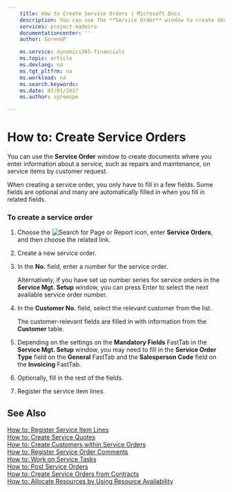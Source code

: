 ```yaml
---
    title: How to Create Service Orders | Microsoft Docs
    description: You can use the **Service Order** window to create documents where you enter information about a service, such as repairs and maintenance, on service items by customer request.
    services: project-madeira
    documentationcenter: ''
    author: SorenGP

    ms.service: dynamics365-financials
    ms.topic: article
    ms.devlang: na
    ms.tgt_pltfrm: na
    ms.workload: na
    ms.search.keywords:
    ms.date: 07/01/2017
    ms.author: sgroespe

---
```

# How to: Create Service Orders
You can use the **Service Order** window to create documents where you enter information about a service, such as repairs and maintenance, on service items by customer request.  
  
 When creating a service order, you only have to fill in a few fields. Some fields are optional and many are automatically filled in when you fill in related fields.  
  
### To create a service order  
  
1.  Choose the ![Search for Page or Report](media/ui-search/search_small.png "Search for Page or Report icon") icon, enter **Service Orders**, and then choose the related link.  
  
2.  Create a new service order.  
  
3.  In the **No.** field, enter a number for the service order.  
  
     Alternatively, if you have set up number series for service orders in the **Service Mgt. Setup** window, you can press Enter to select the next available service order number.  
  
4.  In the **Customer No.** field, select the relevant customer from the list.  
  
     The customer-relevant fields are filled in with information from the **Customer** table.  
  
5.  Depending on the settings on the **Mandatory Fields** FastTab in the **Service Mgt. Setup** window, you may need to fill in the **Service Order Type** field on the **General** FastTab and the **Salesperson Code** field on the **Invoicing** FastTab.  
  
6.  Optionally, fill in the rest of the fields.  
  
7.  Register the service item lines.  
  
## See Also  
 [How to: Register Service Item Lines](../how-to-register-service-item-lines.md)   
 [How to: Create Service Quotes](../how-to-create-service-quotes.md)   
 [How to: Create Customers within Service Orders](../how-to-create-customers-within-service-orders.md)   
 [How to: Register Service Order Comments](../how-to-register-service-order-comments.md)   
 [How to: Work on Service Tasks](../how-to-work-on-service-tasks.md)   
 [How to: Post Service Orders](../how-to-post-service-orders.md)   
 [How to: Create Service Orders from Contracts](../how-to-create-service-orders-from-contracts.md)   
 [How to: Allocate Resources by Using Resource Availability](../how-to-allocate-resources-by-using-resource-availability.md)